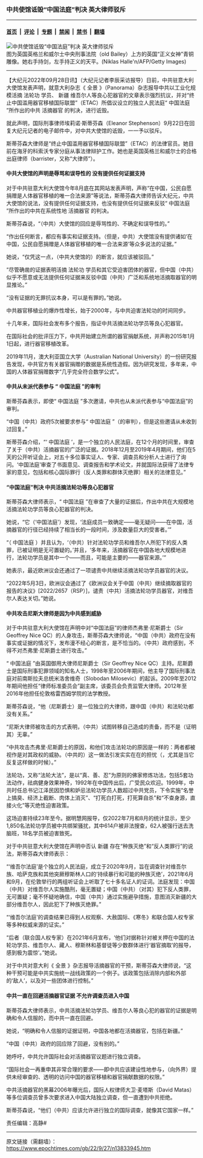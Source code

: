 ### 中共使馆诋毁“中国法庭”判决 英大律师驳斥

---

#### [首页](../../../..?n13833945) &nbsp;|&nbsp; [评论](../../../../../epoch-comment?n13833945) &nbsp;|&nbsp; [专题](../../../../../epoch-special?n13833945) &nbsp;|&nbsp; [禁闻](../../../../../epoch-news?n13833945) &nbsp;|&nbsp; [禁书](../../../../../books?n13833945) &nbsp;|&nbsp; [翻墙](https://github.com/gfw-breaker/nogfw/blob/master/README.md?n13833945)


<div><img alt="中共使馆诋毁“中国法庭”判决 英大律师驳斥" class="attachment-djy_600_400 size-djy_600_400 wp-post-image" src="https://i.epochtimes.com/assets/uploads/2018/10/GettyImages-593364006-600x400.jpg"/>
<div class="caption">
 图为英国英格兰和威尔士中央刑事法院（old Bailey）上方的英国“正义女神”青铜雕像。她右手持剑，左手持正义的天平。(Niklas Halle'n/AFP/Getty Images)
</div></div><hr/><div class="post_content" id="artbody" itemprop="articleBody">
 <!-- article content begin -->
 <p>
  【大纪元2022年09月28日讯】（大纪元记者李辰采访报导）日前，中共驻意大利大使馆发表声明，就意大利杂志《
  <ok href="https://www.epochtimes.com/gb/tag/%E5%85%A8%E6%99%AF.html">
   全景
  </ok>
  》（Panorama）杂志报导中共以工业化规模活摘
  <ok href="https://www.epochtimes.com/gb/tag/%E6%B3%95%E8%BD%AE%E5%8A%9F.html">
   法轮功
  </ok>
  学员、
  <ok href="https://www.epochtimes.com/gb/tag/%E6%96%B0%E7%96%86.html">
   新疆
  </ok>
  维吾尔人等良心犯器官的文章表示强烈抗议，并对“终止中国滥用器官移植国际联盟”（ETAC）所倡议设立的独立人民法庭“
  <ok href="https://chinatribunal.com/">
   中国法庭
  </ok>
  ”所作出的中共
  <ok href="https://www.epochtimes.com/gb/tag/%E6%B4%BB%E6%91%98%E5%99%A8%E5%AE%98.html">
   活摘器官
  </ok>
  的判决，进行诋毁。
 </p>
 <p>
  就此声明，国际刑事律师埃莉诺‧斯蒂芬森（Eleanor Stephenson）9月22日在回复大纪元记者的电子邮件中，对中共大使馆的诋毁，一一予以驳斥。
 </p>
 <p>
  斯蒂芬森大律师是“终止中国滥用器官移植国际联盟”（ETAC）的法律官员。她目前在海牙的科索沃专家分庭从事法律辩护工作。她也是英国英格兰和威尔士的合格出庭律师（barrister，又称“大律师”）。
 </p>
 <h4>
  中共大使馆的声明是辱骂和误导性的 没有提供任何证据支持
 </h4>
 <p>
  对于中共驻意大利大使馆今年8月底在其网站发表声明，声称“在中国，公民自愿捐赠是人体器官移植的唯一合法来源”等说法，斯蒂芬森大律师告诉大纪元，中共大使馆的说法，没有提供任何证据支持，也没有提供任何证据来反驳“
  <ok href="https://chinatribunal.com/">
   中国法庭
  </ok>
  ”所作出的中共在系统性地
  <ok href="https://www.epochtimes.com/gb/tag/%E6%B4%BB%E6%91%98%E5%99%A8%E5%AE%98.html">
   活摘器官
  </ok>
  的判决。
 </p>
 <p>
  斯蒂芬森说，“（中共）大使馆的回应是辱骂性的、不确定和误导性的。”
 </p>
 <p>
  “作出任何断言，都应有事实和证据支持。（但是，中共）大使馆没有提供诸如‘在中国，公民自愿捐赠是人体器官移植的唯一合法来源’等众多说法的证据。”
 </p>
 <p>
  她说，“仅凭这一点，（中共大使馆的）的断言，就应该被驳回。”
 </p>
 <p>
  “尽管确凿的证据表明活摘
  <ok href="https://www.epochtimes.com/gb/tag/%E6%B3%95%E8%BD%AE%E5%8A%9F.html">
   法轮功
  </ok>
  学员和其它受迫害团体的器官，但中国（中共）似乎不愿意或无法提供任何证据来反驳中国（中共）广泛和系统地活摘取器官的明显推论。”
 </p>
 <p>
  “没有证据的无罪抗议本身，可以是有罪的。”她说。
 </p>
 <p>
  中共器官移植业的爆炸性增长，始于2000年，与中共迫害法轮功的时间同步。
 </p>
 <p>
  十几年来，国际社会发布多个报告，指证中共活摘法轮功学员等良心犯器官。
 </p>
 <p>
  在国际社会的批评压力下，中共开始建立所谓的器官捐献系统，并声称2015年1月1日起，进行器官移植改革。
 </p>
 <p>
  2019年11月，澳大利亚国立大学（Australian National University）的一份研究报告发现，中共官方有关器官捐赠的数据是系统性造假。因为研究发现，多年来，中国的人体器官捐赠数字“几乎完全符合数学公式”。
 </p>
 <h4>
  中共从未派代表参与 “
  <ok href="https://www.epochtimes.com/gb/tag/%E4%B8%AD%E5%9B%BD%E6%B3%95%E5%BA%AD.html">
   中国法庭
  </ok>
  ”的审判
 </h4>
 <p>
  斯蒂芬森表示，即使“
  <ok href="https://www.epochtimes.com/gb/tag/%E4%B8%AD%E5%9B%BD%E6%B3%95%E5%BA%AD.html">
   中国法庭
  </ok>
  ”多次邀请，中共也从未派代表参与“中国法庭”的审判。
 </p>
 <p>
  “中国（中共）政府5次被要求参与“
  <ok href="https://chinatribunal.com/">
   中国法庭
  </ok>
  ”（的审判），但是这些邀请从未收到过回复。”
 </p>
 <p>
  斯蒂芬森介绍，“‘
  <ok href="https://chinatribunal.com/">
   中国法庭
  </ok>
  ’，是一个独立的人民法庭，在12个月的时间里，审查了关于（中共）活摘器官的广泛的证据。2018年12月至2019年4月期间，他们在5天的公开听证会上，对五十多位事实证人、专家、调查员和分析人士进行了询问。‘中国法庭’审查了书面意见、调查报告和学术论文，并就国际法获得了法律专家的意见，包括和核心国际罪行（反人类罪和群体灭绝罪）相关的法律意见。”
 </p>
 <h4>
  “中国法庭”判决 中共活摘法轮功等良心犯器官
 </h4>
 <p>
  斯蒂芬森大律师表示，“
  <ok href="https://chinatribunal.com/">
   中国法庭
  </ok>
  ”在审查了大量的证据后，作出中共在大规模地活摘法轮功学员等良心犯器官的判决。
 </p>
 <p>
  她说，“它（‘中国法庭’）发现，‘法庭成员一致确定——毫无疑问——在中国，活摘器官的行径已经持续了相当长的一段时间，涉及数量巨大的受害者。’”
 </p>
 <p>
  “（
  <ok href="https://chinatribunal.com/">
   中国法庭
  </ok>
  ）并且认为，‘（中共）针对法轮功学员和维吾尔人所犯下的反人类罪，已被证明是无可置疑的。’并且，‘多年来，活摘器官在中国各地大规模地进行，法轮功学员是其中一个——而且，可能是主要的——器官来源。’”
 </p>
 <p>
  她表示，最近欧洲议会还通过了一项谴责中共继续活摘法轮功学员器官的决议。
 </p>
 <p>
  “2022年5月3日，欧洲议会通过了《欧洲议会关于中国（中共）继续摘取器官的报告的决议》[2022/2657（RSP）]，谴责（中共）活摘法轮功学员器官，对维吾尔人表达关切。”她说。
 </p>
 <h4>
  中共攻击尼斯大律师是因为中共感到威胁
 </h4>
 <p>
  对于中共驻意大利大使馆在声明中对“中国法庭”的律师杰弗里‧尼斯爵士（Sir Geoffrey Nice QC）的人身攻击，斯蒂芬森大律师说，“中国（中共）政府在没有事实或证据的情况下，发布漫不经心的断言，是不恰当的。（中共）政府感到，不得不对杰弗里‧尼斯爵士进行攻击。”
 </p>
 <p>
  “
  <ok href="https://chinatribunal.com/">
   中国法庭
  </ok>
  ”由英国御用大律师尼斯爵士（Sir Geoffrey Nice QC）主持。尼斯爵士是国际刑事犯罪领域的知名人士，1998年至2006年期间，他主导了国际刑事法庭对前南斯拉夫总统米洛舍维奇（Slobodan Milosevic）的起诉。2009年至2012年期间他担任“律师标准委员会”副主席，该委员会负责监管大律师。2012年至2016年他担任伦敦格雷西姆学院的法学教授。
 </p>
 <p>
  斯蒂芬森说，“他（尼斯爵士）是一位独立的大律师，跟中国（中共）和法轮功都没有关系。”
 </p>
 <p>
  “尼斯大律师被攻击的方式表明，（中共）试图转移自己造成的责备，而不是（证明其）无辜。”
 </p>
 <p>
  “中共攻击杰弗里‧尼斯爵士的原因，和他们攻击法轮功的原因是一样的：两者都被视作是对其政权的威胁。（中共的）这一做法引发实实在在的担忧（，尤其是当它反复这样做的时候）。”
 </p>
 <p>
  法轮功，又称“法轮大法”，是以“真、善、忍”为原则的佛家修炼功法，包括5套功法动作，祛病健身效果神奇，1992年在中国传出后，广受民众欢迎。1999年，中共时任总书记江泽民因恐惧和妒忌法轮功学员人数超过中共党员，下令实施“名誉上搞臭、经济上截断、肉体上消灭”、“打死白打死，打死算自杀”和“不查身源，直接火化”等灭绝性迫害政策。
 </p>
 <p>
  这场迫害持续23年至今。据明慧网报导，仅2022年7月和8月的统计显示，至少1,850名法轮功学员被中共绑架骚扰，其中614户被非法搜查，62人被强行送去洗脑班，18名学员被迫害致死。
 </p>
 <p>
  对于中共驻意大利大使馆在声明中否认
  <ok href="https://www.epochtimes.com/gb/tag/%E6%96%B0%E7%96%86.html">
   新疆
  </ok>
  存在“种族灭绝”和“反人类罪行”的说法，斯蒂芬森大律师表示：
 </p>
 <p>
  “‘维吾尔法庭’是个独立的人民法庭，成立于2020年9月，旨在调查针对维吾尔族、哈萨克族和其他突厥穆斯林人口的‘持续暴行和可能的种族灭绝’，2021年6月和9月，在伦敦举行的两组听证会上听取了七十多名证人的证词。法庭发现：中国（中共）对维吾尔人实施酷刑，毫无置疑；中国（中共）（对其）犯下反人类罪，无可置疑；毫不怀疑地确信，中国（中共）通过实施避孕措施，意图消灭新疆的大部分维吾尔人，因此犯下了种族灭绝罪。”
 </p>
 <p>
  “‘维吾尔法庭’的调查结果已得到人权观察、大赦国际、《寒冬》和联合国人权专家等多种权威来源的证实。”
 </p>
 <p>
  “后者（联合国人权专家）在2021年6月宣布，‘他们对据称针对被关押在中国的法轮功学员、维吾尔人、藏人、穆斯林和基督徒等少数群体进行‘器官摘取’的报导，感到极为震惊’。”她说。
 </p>
 <p>
  对于中共对意大利《
  <ok href="https://www.epochtimes.com/gb/tag/%E5%85%A8%E6%99%AF.html">
   全景
  </ok>
  》杂志报导活摘器官的干预，斯蒂芬森大律师说，“这种干预可能是中共实施统一战线政策的一个例子。该政策包括消除内部和外部的‘敌人’，以及对一些团体进行控制。”
 </p>
 <h4>
  中共一直在回避活摘器官证据 不允许调查员进入中国
 </h4>
 <p>
  斯蒂芬森大律师表示，中共活摘法轮功学员、维吾尔人等良心犯的器官的证据是明确和令人信服的，而中共一直在回避。
 </p>
 <p>
  她说，“明确和令人信服的证据证明，中国各地都在活摘器官，包括在新疆。”
 </p>
 <p>
  “中国（中共）政府的回应除了回避，没有别的。”
 </p>
 <p>
  她呼吁，中共允许国际社会对活摘器官议题进行独立调查。
 </p>
 <p>
  “国际社会一再重申其非常合理的要求——即中共应该建设性地参与，（向外界）提供未经审查的、透明的访问中国的器官移植和器官捐献数据的权限。”
 </p>
 <p>
  中共活摘器官的黑幕2006年曝光后，国际人权律师大卫‧麦塔斯（David Matas）等多位调查员曾多次要求进入中国大陆独立调查，但一直遭到中共拒绝。
 </p>
 <p>
  斯蒂芬森说，“他们（中共）应该允许进行独立的国际调查，就像其它国家一样。”
 </p>
 <p>
  责任编辑：高静#
 </p>
 <!-- article content end -->
 <div id="below_article_ad">
 </div>
</div>


---

原文链接（需翻墙）：https://www.epochtimes.com/gb/22/9/27/n13833945.htm